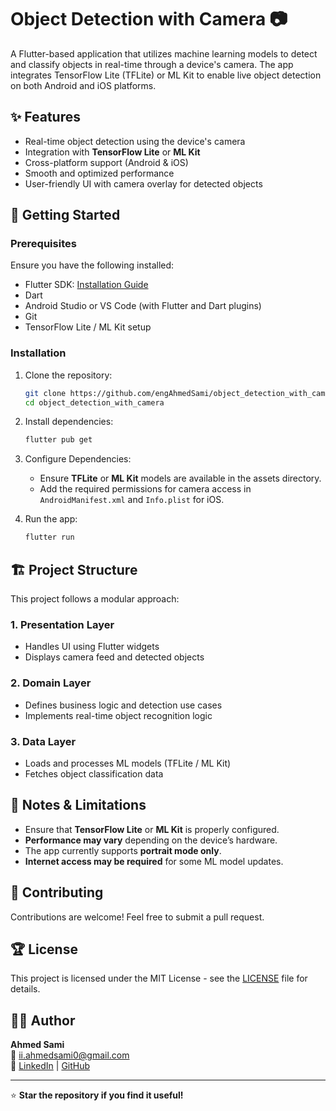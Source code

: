 # Object Detection with Camera 📷

A Flutter-based application that utilizes machine learning models to detect and classify objects in real-time through a device's camera. The app integrates TensorFlow Lite (TFLite) or ML Kit to enable live object detection on both Android and iOS platforms.

## ✨ Features

- Real-time object detection using the device's camera
- Integration with **TensorFlow Lite** or **ML Kit**
- Cross-platform support (Android & iOS)
- Smooth and optimized performance
- User-friendly UI with camera overlay for detected objects

## 🚀 Getting Started

### Prerequisites

Ensure you have the following installed:

- Flutter SDK: [Installation Guide](https://flutter.dev/docs/get-started/install)
- Dart
- Android Studio or VS Code (with Flutter and Dart plugins)
- Git
- TensorFlow Lite / ML Kit setup

### Installation

1. Clone the repository:
   ```sh
   git clone https://github.com/engAhmedSami/object_detection_with_camera.git
   cd object_detection_with_camera
   ```

2. Install dependencies:
   ```sh
   flutter pub get
   ```

3. Configure Dependencies:
   - Ensure **TFLite** or **ML Kit** models are available in the assets directory.
   - Add the required permissions for camera access in `AndroidManifest.xml` and `Info.plist` for iOS.

4. Run the app:
   ```sh
   flutter run
   ```

## 🏗️ Project Structure

This project follows a modular approach:

### **1. Presentation Layer**
- Handles UI using Flutter widgets
- Displays camera feed and detected objects

### **2. Domain Layer**
- Defines business logic and detection use cases
- Implements real-time object recognition logic

### **3. Data Layer**
- Loads and processes ML models (TFLite / ML Kit)
- Fetches object classification data

## 📌 Notes & Limitations

- Ensure that **TensorFlow Lite** or **ML Kit** is properly configured.
- **Performance may vary** depending on the device’s hardware.
- The app currently supports **portrait mode only**.
- **Internet access may be required** for some ML model updates.

## 🤝 Contributing

Contributions are welcome! Feel free to submit a pull request.

## 🏆 License

This project is licensed under the MIT License - see the [LICENSE](LICENSE) file for details.

## 👨‍💻 Author

**Ahmed Sami**  
📧 [ii.ahmedsami0@gmail.com](mailto:ii.ahmedsami0@gmail.com)  
🔗 [LinkedIn](http://www.linkedin.com/in/ahmedsami011) | [GitHub](https://github.com/engAhmedSami)

---

⭐ **Star the repository if you find it useful!**

